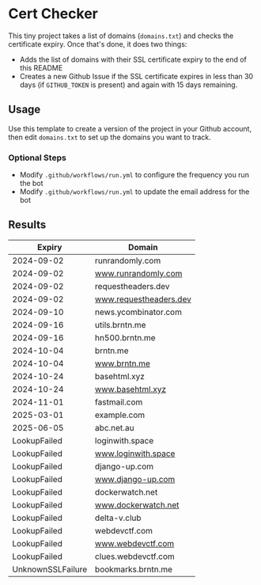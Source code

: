 # Cert Checker

This tiny project takes a list of domains (`domains.txt`) and checks the certificate expiry. Once that's done, it does two things:

- Adds the list of domains with their SSL certificate expiry to the end of this README
- Creates a new Github Issue if the SSL certificate expires in less than 30 days (if `GITHUB_TOKEN` is present) and again with 15 days remaining.


## Usage

Use this template to create a version of the project in your Github account, then edit `domains.txt` to set up the domains you want to track.


### Optional Steps

- Modify `.github/workflows/run.yml` to configure the frequency you run the bot
- Modify `.github/workflows/run.yml` to update the email address for the bot

## Results

| Expiry    | Domain   |
|-----------|----------|
| 2024-09-02 | runrandomly.com |
| 2024-09-02 | www.runrandomly.com |
| 2024-09-02 | requestheaders.dev |
| 2024-09-02 | www.requestheaders.dev |
| 2024-09-10 | news.ycombinator.com |
| 2024-09-16 | utils.brntn.me |
| 2024-09-16 | hn500.brntn.me |
| 2024-10-04 | brntn.me |
| 2024-10-04 | www.brntn.me |
| 2024-10-24 | basehtml.xyz |
| 2024-10-24 | www.basehtml.xyz |
| 2024-11-01 | fastmail.com |
| 2025-03-01 | example.com |
| 2025-06-05 | abc.net.au |
| LookupFailed | loginwith.space |
| LookupFailed | www.loginwith.space |
| LookupFailed | django-up.com |
| LookupFailed | www.django-up.com |
| LookupFailed | dockerwatch.net |
| LookupFailed | www.dockerwatch.net |
| LookupFailed | delta-v.club |
| LookupFailed | webdevctf.com |
| LookupFailed | www.webdevctf.com |
| LookupFailed | clues.webdevctf.com |
| UnknownSSLFailure | bookmarks.brntn.me |
